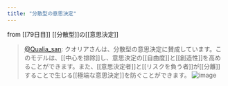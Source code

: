 ```yaml
---
title: "分散型の意思決定"
---
```


from [[79日目]]
[[分散型]]の[[意思決定]]
> [@Qualia_san](https://twitter.com/Qualia_san/status/1633094524372389890?s=20): クオリアさんは、分散型の意思決定に賛成しています。このモデルは、[[中心を排除]]し、意思決定の[[自由度]]と[[創造性]]を高めることができます。また、[[意思決定者]]と[[リスクを負う者]]が[[分離]]することで生じる[[極端な意思決定]]を防ぐことができます。
> ![image](https://pbs.twimg.com/media/FqnqzSSaQAEb62R.png)

